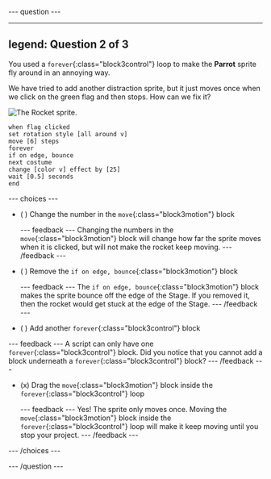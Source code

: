 --- question ---

---
legend: Question 2 of 3
---

You used a `forever`{:class="block3control"} loop to make the **Parrot** sprite fly around in an annoying way. 

We have tried to add another distraction sprite, but it just moves once when we click on the green flag and then stops. How can we fix it?

![The Rocket sprite.](images/rocket-sprite.png)

```blocks3
when flag clicked
set rotation style [all around v] 
move [6] steps 
forever 
if on edge, bounce 
next costume 
change [color v] effect by [25] 
wait [0.5] seconds 
end
```

--- choices ---

- ( ) Change the number in the `move`{:class="block3motion"} block

  --- feedback ---
Changing the numbers in the `move`{:class="block3motion"} block will change how far the sprite moves when it is clicked, but will not make the rocket keep moving.
  --- /feedback ---

- ( ) Remove the `if on edge, bounce`{:class="block3motion"} block

  --- feedback ---
The `if on edge, bounce`{:class="block3motion"} block makes the sprite bounce off the edge of the Stage. If you removed it, then the rocket would get stuck at the edge of the Stage.
  --- /feedback ---

- ( ) Add another `forever`{:class="block3control"} block

--- feedback ---
A script can only have one `forever`{:class="block3control"} block. Did you notice that you cannot add a block underneath a `forever`{:class="block3control"} block?
--- /feedback ---

- (x) Drag the `move`{:class="block3motion"} block inside the `forever`{:class="block3control"} loop

  --- feedback ---
  Yes! The sprite only moves once. Moving the `move`{:class="block3motion"} block inside the `forever`{:class="block3control"} loop will make it keep moving until you stop your project.
  --- /feedback ---

--- /choices ---

--- /question ---
